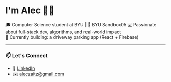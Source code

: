 # I'm Alec 🏄‍♂️

🎓 Computer Science student at BYU | 🧪 BYU Sandbox05 
💻 Passionate about full-stack dev, algorithms, and real-world impact  
🌱 Currently building: a driveway parking app (React + Firebase)

---

### 📫 Let's Connect
- 💼 [LinkedIn](https://www.linkedin.com/in/aleczaitz/)
- ✉️ aleczaitz@gmail.com

